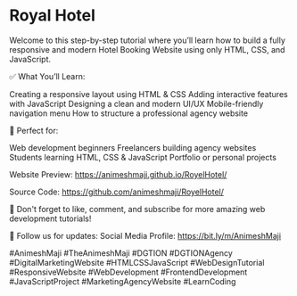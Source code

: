 # Royal Hotel
Welcome to this step-by-step tutorial where you’ll learn how to build a fully responsive and modern Hotel Booking Website using only HTML, CSS, and JavaScript.

✅ What You’ll Learn:

Creating a responsive layout using HTML & CSS
Adding interactive features with JavaScript
Designing a clean and modern UI/UX
Mobile-friendly navigation menu
How to structure a professional agency website


🎯 Perfect for:

Web development beginners
Freelancers building agency websites
Students learning HTML, CSS & JavaScript
Portfolio or personal projects

Website Preview: https://animeshmaji.github.io/RoyelHotel/

Source Code: https://github.com/animeshmaji/RoyelHotel/

🔔 Don't forget to like, comment, and subscribe for more amazing web development tutorials!

📢 Follow us for updates:
Social Media Profile: https://bit.ly/m/AnimeshMaji

#AnimeshMaji #TheAnimeshMaji #DGTION #DGTIONAgency 
#DigitalMarketingWebsite #HTMLCSSJavaScript #WebDesignTutorial #ResponsiveWebsite #WebDevelopment #FrontendDevelopment #JavaScriptProject #MarketingAgencyWebsite #LearnCoding
